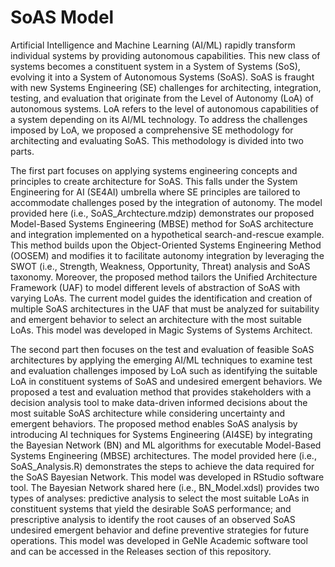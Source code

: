 # SoAS Model

Artificial Intelligence and Machine Learning (AI/ML) rapidly transform individual systems by providing autonomous capabilities. This new class of systems becomes a constituent system in a System of Systems (SoS), evolving it into a System of Autonomous Systems (SoAS). SoAS is fraught with new Systems Engineering (SE) challenges for architecting, integration, testing, and evaluation that originate from the Level of Autonomy (LoA) of autonomous systems. LoA refers to the level of autonomous capabilities of a system depending on its AI/ML technology. To address the challenges imposed by LoA, we proposed a comprehensive SE methodology for architecting and evaluating SoAS. This methodology is divided into two parts. 

The first part focuses on applying systems engineering concepts and principles to create architecture for SoAS. This falls under the System Engineering for AI (SE4AI) umbrella where SE principles are tailored to accommodate challenges posed by the integration of autonomy. The model provided here (i.e., SoAS_Archtecture.mdzip) demonstrates our proposed Model-Based Systems Engineering (MBSE) method for SoAS architecture and integration implemented on a hypothetical search-and-rescue example. This method builds upon the Object-Oriented Systems Engineering Method (OOSEM) and modifies it to facilitate autonomy integration by leveraging the SWOT (i.e., Strength, Weakness, Opportunity, Threat) analysis and SoAS taxonomy. Moreover, the proposed method tailors the Unified Architecture Framework (UAF) to model different levels of abstraction of SoAS with varying LoAs. The current model guides the identification and creation of multiple SoAS architectures in the UAF that must be analyzed for suitability and emergent behavior to select an architecture with the most suitable LoAs. This model was developed in Magic Systems of Systems Architect.

The second part then focuses on the test and evaluation of feasible SoAS architectures by applying the emerging AI/ML techniques to examine test and evaluation challenges imposed by LoA such as identifying the suitable LoA in constituent systems of SoAS and undesired emergent behaviors. We proposed a test and evaluation method that provides stakeholders with a decision analysis tool to make data-driven informed decisions about the most suitable SoAS architecture while considering uncertainty and emergent behaviors. The proposed method enables SoAS analysis by introducing AI techniques for Systems Engineering (AI4SE) by integrating the Bayesian Network (BN) and ML algorithms for executable Model-Based Systems Engineering (MBSE) architectures. The model provided here (i.e., SoAS_Analysis.R) demonstrates the steps to achieve the data required for the SoAS Bayesian Network. This model was developed in RStudio software tool. The Bayesian Network shared here (i.e., BN_Model.xdsl) provides two types of analyses: predictive analysis to select the most suitable LoAs in constituent systems that yield the desirable SoAS performance; and prescriptive analysis to identify the root causes of an observed SoAS undesired emergent behavior and define preventive strategies for future operations. This model was developed in GeNIe Academic software tool and can be accessed in the Releases section of this repository.


